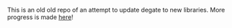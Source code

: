 This is an old old repo of an attempt to update degate to new libraries. More progress is made [here](https://github.com/DegateCommunity/Degate)!
